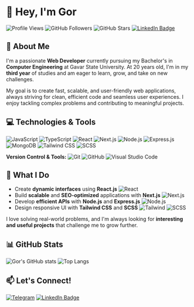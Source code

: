 # 👋 Hey, I'm Gor

![Profile Views](https://komarev.com/ghpvc/?username=Gor-Hoveyan&color=blue&style=flat-square)
![GitHub Followers](https://img.shields.io/github/followers/Gor-Hoveyan?style=flat-square)
![GitHub Stars](https://img.shields.io/github/stars/Gor-Hoveyan?style=flat-square)
[![LinkedIn Badge](https://img.shields.io/badge/LinkedIn-Connect-blue?style=flat-square&logo=linkedin)](https://www.linkedin.com/in/gorhoveyan/)

## 🚀 About Me
I'm a passionate **Web Developer** currently pursuing my Bachelor's in **Computer Engineering** at Gavar State University. At 20 years old, I'm in my **third year** of studies and am eager to learn, grow, and take on new challenges.

My goal is to create fast, scalable, and user-friendly web applications, always striving for clean, efficient code and seamless user experiences. I enjoy tackling complex problems and contributing to meaningful projects.

## 💻 Technologies & Tools

![JavaScript](https://img.shields.io/badge/JavaScript-F7DF1E?style=flat-square&logo=javascript&logoColor=black)
![TypeScript](https://img.shields.io/badge/TypeScript-007ACC?style=flat-square&logo=typescript&logoColor=white)
![React](https://img.shields.io/badge/React-20232A?style=flat-square&logo=react&logoColor=61DAFB)
![Next.js](https://img.shields.io/badge/Next.js-000000?style=flat-square&logo=nextdotjs&logoColor=white)
![Node.js](https://img.shields.io/badge/Node.js-43853D?style=flat-square&logo=nodedotjs&logoColor=white)
![Express.js](https://img.shields.io/badge/Express.js-404D59?style=flat-square&logo=express&logoColor=white)
![MongoDB](https://img.shields.io/badge/MongoDB-4EA94B?style=flat-square&logo=mongodb&logoColor=white)
![Tailwind CSS](https://img.shields.io/badge/Tailwind_CSS-38B2AC?style=flat-square&logo=tailwind-css&logoColor=white)
![SCSS](https://img.shields.io/badge/SCSS-CC6699?style=flat-square&logo=sass&logoColor=white)

**Version Control & Tools:**
![Git](https://img.shields.io/badge/Git-F05032?style=flat-square&logo=git&logoColor=white)
![GitHub](https://img.shields.io/badge/GitHub-181717?style=flat-square&logo=github&logoColor=white)
![Visual Studio Code](https://img.shields.io/badge/Visual_Studio_Code-0078D4?style=flat-square&logo=visual-studio-code&logoColor=white)

## 🌟 What I Do
- Create **dynamic interfaces** using **React.js** ![React](https://img.shields.io/badge/-React-61DAFB?style=flat-square&logo=react&logoColor=white)
- Build **scalable** and **SEO-optimized** applications with **Next.js** ![Next.js](https://img.shields.io/badge/-Next.js-black?style=flat-square&logo=nextdotjs&logoColor=white)
- Develop **efficient APIs** with **Node.js** and **Express.js** ![Node.js](https://img.shields.io/badge/-Node.js-43853D?style=flat-square&logo=nodedotjs&logoColor=white)
- Design responsive UI with **Tailwind CSS** and **SCSS** ![Tailwind](https://img.shields.io/badge/-Tailwind_CSS-38B2AC?style=flat-square&logo=tailwind-css&logoColor=white) ![SCSS](https://img.shields.io/badge/-SCSS-CC6699?style=flat-square&logo=sass&logoColor=white)

I love solving real-world problems, and I'm always looking for **interesting and useful projects** that challenge me to grow further.

## 📊 GitHub Stats

![Gor's GitHub stats](https://github-readme-stats.vercel.app/api?username=Gor-Hoveyan&show_icons=true&theme=radical)
![Top Langs](https://github-readme-stats.vercel.app/api/top-langs/?username=Gor-Hoveyan&layout=compact)

## 📫 Let's Connect!
[![Telegram](https://img.shields.io/badge/Telegram-2CA5E0?style=flat-square&logo=telegram&logoColor=white)](https://t.me/gorhoveyan)
[![LinkedIn Badge](https://img.shields.io/badge/LinkedIn-Connect-blue?style=flat-square&logo=linkedin)](https://www.linkedin.com/in/gorhoveyan/)
